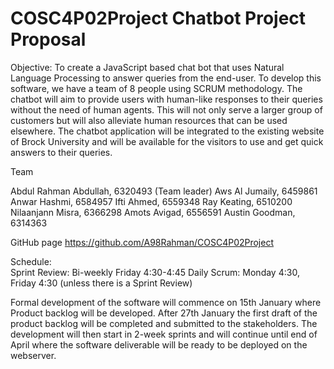 # COSC4P02Project Chatbot Project Proposal 

Objective: 
To create a JavaScript based chat bot that uses Natural Language Processing to answer queries from the end-user. To develop this software, we have a team of 8 people using SCRUM methodology. The chatbot will aim to provide users with human-like responses to their queries without the need of human agents. This will not only serve a larger group of customers but will also alleviate human resources that can be used elsewhere. The chatbot application will be integrated to the existing website of Brock University and will be available for the visitors to use and get quick answers to their queries. 

Team  

Abdul Rahman Abdullah, 6320493 (Team leader)
Aws Al Jumaily, 6459861  
Anwar Hashmi, 6584957 
Ifti Ahmed, 6559348 
Ray Keating, 6510200 
Nilaanjann Misra, 6366298 
Amots Avigad, 6556591 
Austin Goodman, 6314363 

 
GitHub page 
https://github.com/A98Rahman/COSC4P02Project 


Schedule:  
Sprint Review: Bi-weekly Friday 4:30-4:45 
Daily Scrum: Monday 4:30, Friday 4:30 (unless there is a Sprint Review) 

Formal development of the software will commence on 15th January where Product backlog will be developed. After 27th January the first draft of the product backlog will be completed and submitted to the stakeholders. The development will then start in 2-week sprints and will continue until end of April where the software deliverable will be ready to be deployed on the webserver.  
